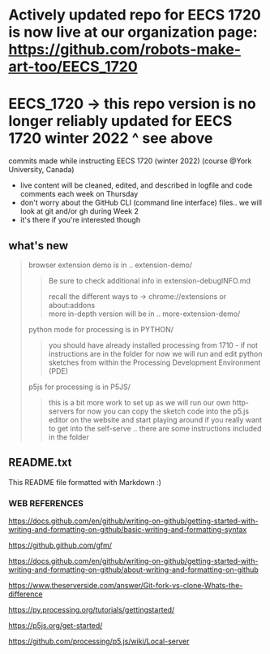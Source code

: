 # Actively updated repo for EECS 1720 is now live at our organization page: https://github.com/robots-make-art-too/EECS_1720

# EECS_1720 -> this repo version is no longer reliably updated for EECS 1720 winter 2022 ^ see above 

commits made while instructing EECS 1720 (winter 2022) (course @York University, Canada)
- live content will be cleaned, edited, and described in logfile and code comments each week on Thursday
- don't worry about the GitHub CLI (command line interface) files.. we will look at git and/or gh during Week 2 
- it's there if you're interested though

## what's new
> browser extension demo is in .. extension-demo/
>>
>>  Be sure to check additional info in extension-debugINFO.md
>>  
>>  recall the different ways to -> chrome://extensions or about:addons  
>>  more in-depth version will be in .. more-extension-demo/  
>>
> python mode for processing is in PYTHON/
>>
>>  you should have already installed processing from 1710 - if not instructions are in the folder
>>  for now we will run and edit python sketches from within the Processing Development Environment (PDE)
>>  
> p5js for processing is in P5JS/
>>  this is a bit more work to set up as we will run our own http-servers
>>  for now you can copy the sketch code into the p5.js editor on the website and start playing around
>>  if you really want to get into the self-serve .. there are some instructions included in the folder

## README.txt

This README file formatted with Markdown :)

### WEB REFERENCES

https://docs.github.com/en/github/writing-on-github/getting-started-with-writing-and-formatting-on-github/basic-writing-and-formatting-syntax

https://github.github.com/gfm/

https://docs.github.com/en/github/writing-on-github/getting-started-with-writing-and-formatting-on-github/about-writing-and-formatting-on-github

https://www.theserverside.com/answer/Git-fork-vs-clone-Whats-the-difference

https://py.processing.org/tutorials/gettingstarted/

https://p5js.org/get-started/

https://github.com/processing/p5.js/wiki/Local-server

